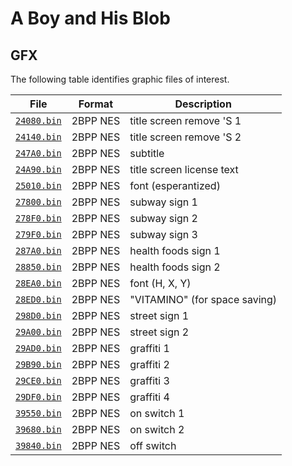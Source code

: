 # A Boy and His Blob

## GFX

The following table identifies graphic files of interest.

| File | Format | Description |
|---|---|---|
| [`24080.bin`](24080.bin) | 2BPP NES | title screen remove 'S 1
| [`24140.bin`](24140.bin) | 2BPP NES | title screen remove 'S 2
| [`247A0.bin`](247A0.bin) | 2BPP NES | subtitle
| [`24A90.bin`](24A90.bin) | 2BPP NES | title screen license text
| [`25010.bin`](25010.bin) | 2BPP NES | font (esperantized)
| [`27800.bin`](27800.bin) | 2BPP NES | subway sign 1
| [`278F0.bin`](278F0.bin) | 2BPP NES | subway sign 2
| [`279F0.bin`](279F0.bin) | 2BPP NES | subway sign 3
| [`287A0.bin`](287A0.bin) | 2BPP NES | health foods sign 1
| [`28850.bin`](28850.bin) | 2BPP NES | health foods sign 2
| [`28EA0.bin`](28EA0.bin) | 2BPP NES | font (H, X, Y)
| [`28ED0.bin`](28ED0.bin) | 2BPP NES | "VITAMINO" (for space saving)
| [`298D0.bin`](298D0.bin) | 2BPP NES | street sign 1
| [`29A00.bin`](29A00.bin) | 2BPP NES | street sign 2
| [`29AD0.bin`](29AD0.bin) | 2BPP NES | graffiti 1
| [`29B90.bin`](29B90.bin) | 2BPP NES | graffiti 2
| [`29CE0.bin`](29CE0.bin) | 2BPP NES | graffiti 3
| [`29DF0.bin`](29DF0.bin) | 2BPP NES | graffiti 4
| [`39550.bin`](39550.bin) | 2BPP NES | on switch 1
| [`39680.bin`](39680.bin) | 2BPP NES | on switch 2
| [`39840.bin`](39840.bin) | 2BPP NES | off switch

